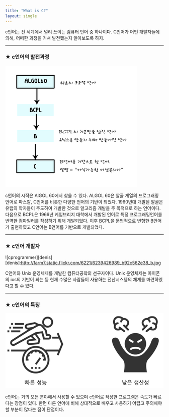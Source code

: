 ```yaml
---
title: "What is C?"
layout: single
---
```


c언어는 전 세계에서 널리 쓰이는 컴퓨터 언어 중 하나이다. C언어가 어떤 개발자들에 의해, 어떠한 과정을 거쳐 발전했는지 알아보도록 하자.

---
### ★ c언어의 발전과정
![chistory](/assets/images/chistory.png)

c언어의 시작은 AlGOL 60에서 찾을 수 있다. ALGOL 60은 알골 계열의 프로그래밍 언어로 파스칼, C언어를 비롯한 다양한 언어의 기반이 되었다. 1960년대 개발된 알골은 유럽의 학자들이 주도하여 개발한 것으로 알고리즘 개발을 주 목적으로 하는 언어이다. 
다음으로 BCPL은 1966년 케임브리지 대학에서 개발된 언어로 특정 프로그래밍언어를 번역한 컴파일러를 작성하기 위해 개발되었다. 이후 BCPL을 문법적으로 변형한 B언어가 출현하였고 C언어는 B언어를 기반으로 개발되었다.

--- 
### ★ c언어 개발자
![cprogrammer][denis]
[denis]:http://farm7.static.flickr.com/6221/6239426989_b92c562e38_b.jpg

C언어와 Unix 운영체제를 개발한 컴퓨터공학의 선구자이다. Unix 운영체제는 아이폰의 ios의 기반이 되는 등 현재 수많은 사람들이 사용하는 전산시스템의 체계를 마련하였다고 할 수 있다.

--- 
### ★ c언어의 특징
[![procon](/assets/images/procon.png "c언어에 대해 더 알고 싶다면 방문해보자")](https://cloudstudying.kr/lectures/290)

c언어는 거의 모든 분야에서 사용할 수 있으며 c언어로 작성한 프로그램은 속도가 빠르다는 장점이 있다. 한편 다른 언어에 비해 상대적으로 배우고 사용하기 어렵고 주의해야할 부분이 많다는 점이 단점이다.
